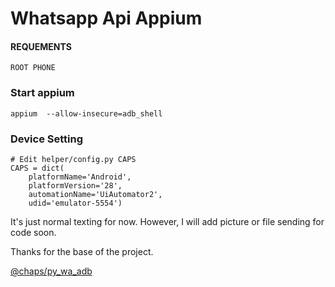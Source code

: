 # Whatsapp Api Appium

#### REQUEMENTS
    ROOT PHONE
### Start appium 

    appium  --allow-insecure=adb_shell

### Device Setting

    # Edit helper/config.py CAPS
    CAPS = dict(
        platformName='Android',
        platformVersion='28',
        automationName='UiAutomator2',
        udid='emulator-5554')

It's just normal texting for now. However, I will add picture or file sending for code soon.

Thanks for the base of the project.

[@chaps/py_wa_adb](https://github.com/chaps/py_wa_adb)
